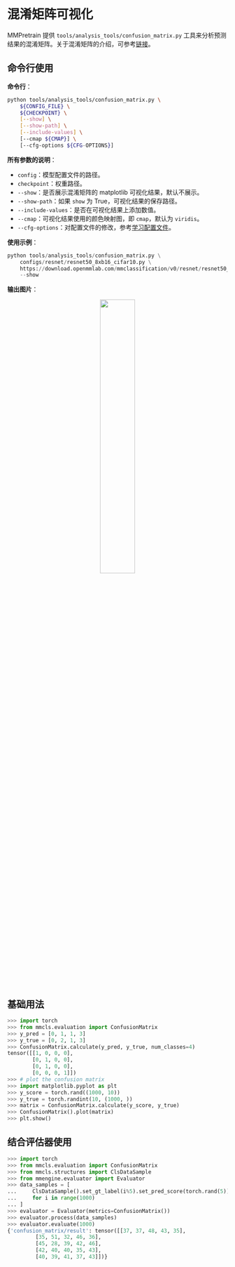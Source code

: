 # 混淆矩阵可视化

MMPretrain 提供 `tools/analysis_tools/confusion_matrix.py` 工具来分析预测结果的混淆矩阵。关于混淆矩阵的介绍，可参考[链接](https://zh.wikipedia.org/zh-cn/%E6%B7%B7%E6%B7%86%E7%9F%A9%E9%98%B5)。

## 命令行使用

**命令行**：

```bash
python tools/analysis_tools/confusion_matrix.py \
    ${CONFIG_FILE} \
    ${CHECKPOINT} \
    [--show] \
    [--show-path] \
    [--include-values] \
    [--cmap ${CMAP}] \
    [--cfg-options ${CFG-OPTIONS}]
```

**所有参数的说明**：

- `config`：模型配置文件的路径。
- `checkpoint`：权重路径。
- `--show`：是否展示混淆矩阵的 matplotlib 可视化结果，默认不展示。
- `--show-path`：如果 `show` 为 True，可视化结果的保存路径。
- `--include-values`：是否在可视化结果上添加数值。
- `--cmap`：可视化结果使用的颜色映射图，即 `cmap`，默认为 `viridis`。
- `--cfg-options`：对配置文件的修改，参考[学习配置文件](../user_guides/config.md)。

**使用示例**：

```python
python tools/analysis_tools/confusion_matrix.py \
    configs/resnet/resnet50_8xb16_cifar10.py \
    https://download.openmmlab.com/mmclassification/v0/resnet/resnet50_b16x8_cifar10_20210528-f54bfad9.pth \
    --show
```

**输出图片**：

<div align=center><img src="https://user-images.githubusercontent.com/26739999/210298124-49ae00f7-c8fd-488a-a4da-58c285e9c1f1.png" style=" width: auto; height: 40%; "></div>

## 基础用法

```python
>>> import torch
>>> from mmcls.evaluation import ConfusionMatrix
>>> y_pred = [0, 1, 1, 3]
>>> y_true = [0, 2, 1, 3]
>>> ConfusionMatrix.calculate(y_pred, y_true, num_classes=4)
tensor([[1, 0, 0, 0],
        [0, 1, 0, 0],
        [0, 1, 0, 0],
        [0, 0, 0, 1]])
>>> # plot the confusion matrix
>>> import matplotlib.pyplot as plt
>>> y_score = torch.rand((1000, 10))
>>> y_true = torch.randint(10, (1000, ))
>>> matrix = ConfusionMatrix.calculate(y_score, y_true)
>>> ConfusionMatrix().plot(matrix)
>>> plt.show()
```

## 结合评估器使用

```python
>>> import torch
>>> from mmcls.evaluation import ConfusionMatrix
>>> from mmcls.structures import ClsDataSample
>>> from mmengine.evaluator import Evaluator
>>> data_samples = [
...     ClsDataSample().set_gt_label(i%5).set_pred_score(torch.rand(5))
...     for i in range(1000)
... ]
>>> evaluator = Evaluator(metrics=ConfusionMatrix())
>>> evaluator.process(data_samples)
>>> evaluator.evaluate(1000)
{'confusion_matrix/result': tensor([[37, 37, 48, 43, 35],
         [35, 51, 32, 46, 36],
         [45, 28, 39, 42, 46],
         [42, 40, 40, 35, 43],
         [40, 39, 41, 37, 43]])}
```
